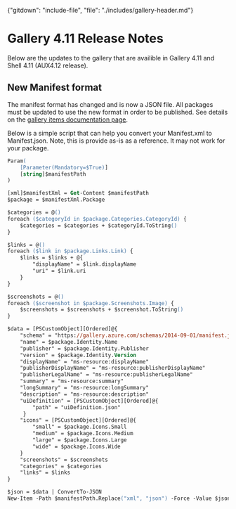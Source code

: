 <properties title="" pageTitle="Gallery 4.11 Release Notes" description="" authors="nickharris" />

{"gitdown": "include-file", "file": "./includes/gallery-header.md"}

# Gallery 4.11 Release Notes
Below are the updates to the gallery that are availible in Gallery 4.11 and Shell 4.11 (AUX4.12 release).

## New Manifest format
The manifest format has changed and is now a JSON file. All packages must be updated to use the new format in order to be published. See details on the [gallery items documentation page][gallery-item-spec].

Below is a simple script that can help you convert your Manifest.xml to Manifest.json. Note, this is provide as-is as a reference. It may not work for your package.

```ps
Param(
    [Parameter(Mandatory=$True)]
    [string]$manifestPath
)

[xml]$manifestXml = Get-Content $manifestPath
$package = $manifestXml.Package

$categories = @()
foreach ($categoryId in $package.Categories.CategoryId) {
    $categories = $categories + $categoryId.ToString()
}

$links = @()
foreach ($link in $package.Links.Link) {
    $links = $links + @{
        "displayName" = $link.displayName
        "uri" = $link.uri
    }
}

$screenshots = @()
foreach ($screenshot in $package.Screenshots.Image) {
    $screenshots = $screenshots + $screenshot.ToString()
}

$data = [PSCustomObject][Ordered]@{
    "schema" = "https://gallery.azure.com/schemas/2014-09-01/manifest.json#"
    "name" = $package.Identity.Name
    "publisher" = $package.Identity.Publisher
    "version" = $package.Identity.Version
    "displayName" = "ms-resource:displayName"
    "publisherDisplayName" = "ms-resource:publisherDisplayName"
    "publisherLegalName" = "ms-resource:publisherLegalName"
    "summary" = "ms-resource:summary"
    "longSummary" = "ms-resource:longSummary"
    "description" = "ms-resource:description"
    "uiDefinition" = [PSCustomObject][Ordered]@{
        "path" = "uiDefinition.json"
     }
    "icons" = [PSCustomObject][Ordered]@{
        "small" = $package.Icons.Small
        "medium" = $package.Icons.Medium
        "large" = $package.Icons.Large
        "wide" = $package.Icons.Wide
    }
    "screenshots" = $screenshots
    "categories" = $categories
    "links" = $links
}

$json = $data | ConvertTo-JSON
New-Item -Path $manifestPath.Replace("xml", "json") -Force -Value $json
```

[gallery-item-spec]: /documentation/articles/gallery-items